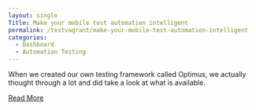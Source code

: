 ```yaml
---
layout: single
Title: Make your mobile test automation intelligent
permalink: /testvagrant/make-your-mobile-test-automation-intelligent
categories:
  - Dashboard
  - Automation Testing
---
```


When we created our own testing framework called Optimus, we actually thought through a lot and did take a look at what is available. 

[Read More](https://medium.com/testvagrant/make-your-mobile-test-automation-intelligent-5be312934d09)